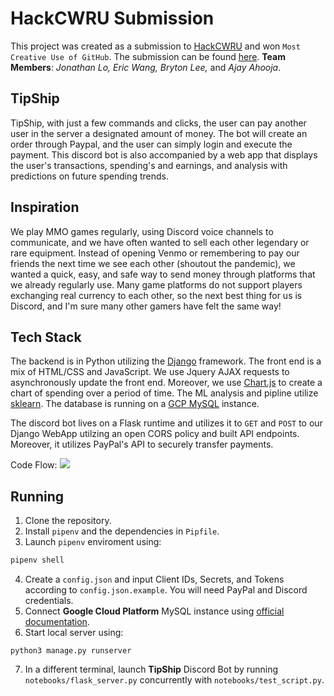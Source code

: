 # HackCWRU Submission
This project was created as a submission to [HackCWRU](https://hackcwru-2022.devpost.com/) and won `Most Creative Use of GitHub`. The submission can be found [here](https://devpost.com/software/tipship).
**Team Members**: _Jonathan Lo, Eric Wang, Bryton Lee,_ and _Ajay Ahooja_. 

## TipShip
TipShip, with just a few commands and clicks, the user can pay another user in the server a designated amount of money. The bot will create an order through Paypal, and the user can simply login and execute the payment. This discord bot is also accompanied by a web app that displays the user's transactions, spending's and earnings, and analysis with predictions on future spending trends.

## Inspiration
We play MMO games regularly, using Discord voice channels to communicate, and we have often wanted to sell each other legendary or rare equipment. Instead of opening Venmo or remembering to pay our friends the next time we see each other (shoutout the pandemic), we wanted a quick, easy, and safe way to send money through platforms that we already regularly use. Many game platforms do not support players exchanging real currency to each other, so the next best thing for us is Discord, and I'm sure many other gamers have felt the same way!


## Tech Stack
The backend is in Python utilizing the [Django](https://www.djangoproject.com/) framework. The front end is a mix of HTML/CSS and JavaScript. We use Jquery AJAX requests to asynchronously update the front end. Moreover, we use [Chart.js](https://www.chartjs.org/) to create a chart of spending over a period of time. The ML analysis and pipline utilize [sklearn](https://scikit-learn.org/stable/). The database is running on a [GCP MySQL](https://cloud.google.com/sql/docs/mysql) instance. 

The discord bot lives on a Flask runtime and utilizes it to `GET` and `POST` to our Django WebApp utilzing an open CORS policy and built API endpoints. Moreover, it utilizes PayPal's API to securely transfer payments.

Code Flow:
![](https://cdn.discordapp.com/attachments/942218891952783421/955350480983298058/unknown.png)

## Running

 1. Clone the repository.
 2. Install `pipenv` and the dependencies in `Pipfile`.
 3. Launch `pipenv` enviroment using:
```bash
pipenv shell
```
 4. Create a `config.json` and input Client IDs, Secrets, and Tokens according to `config.json.example`. You will need PayPal and Discord credentials.
 5. Connect **Google Cloud Platform** MySQL instance using [official documentation](https://cloud.google.com/python/django/appengine).
 6. Start local server using: 
  ```
  python3 manage.py runserver
  ```
  7. In a different terminal, launch **TipShip** Discord Bot by running `notebooks/flask_server.py` concurrently with `notebooks/test_script.py`.
